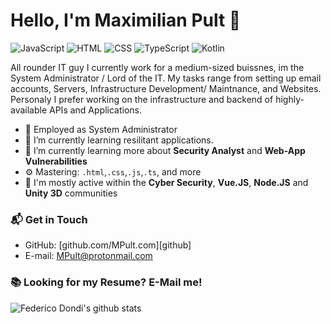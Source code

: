 # Hello, I'm Maximilian Pult 👋
![JavaScript](https://img.shields.io/badge/JavaScript-Intermediate-yellow)
![HTML](https://img.shields.io/badge/HTML-Good-orange)
![CSS](https://img.shields.io/badge/CSS-Good-blue)
![TypeScript](https://img.shields.io/badge/TypeScript-Intermediate-lightgrey)
![Kotlin](https://img.shields.io/badge/Kotlin-Beginner-lightgrey)

All rounder IT guy I currently work for a medium-sized buissnes, im the System Administrator / Lord of the IT. My tasks range from setting up email accounts, Servers, Infrastructure Development/ Maintnance, and Websites. Personaly I prefer working on the infrastructure and backend of highly-available APIs and Applications.  

- 🔭 Employed as System Administrator
- 🌱 I’m currently learning resilitant applications.
- 🌱 I’m currently learning more about **Security Analyst** and **Web-App Vulnerabilities**
- ⚙️ Mastering: `.html`,`.css`,`.js`,`.ts`, and more
- 💬 I'm mostly active within the **Cyber Security**, **Vue.JS**, **Node.JS** and **Unity 3D** communities

### 📬 Get in Touch

- GitHub: [github.com/MPult.com][github]
- E-mail: MPult@protonmail.com

### 📚 Looking for my Resume? E-Mail me!

![Federico Dondi's github stats](https://github-readme-stats.vercel.app/api?username=MPult&show_icons=true&hide_border=true)
